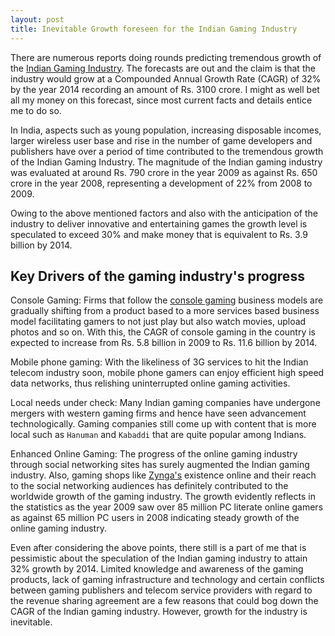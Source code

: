 ```yaml
---
layout: post
title: Inevitable Growth foreseen for the Indian Gaming Industry
---
```


There are numerous reports doing rounds predicting tremendous growth of the <a href="http://www.indiangaming.com/industry/">Indian Gaming Industry</a>. The forecasts are out and the claim is that the industry would grow at a Compounded Annual Growth Rate (CAGR) of 32% by the year 2014 recording an amount of Rs. 3100 crore. I might as well bet all my money on this forecast, since most current facts and details entice me to do so.

In India, aspects such as young population, increasing disposable incomes, larger wireless user base and rise in the number of game developers and publishers have over a period of time contributed to the tremendous growth of the Indian Gaming Industry.  The magnitude of the Indian gaming industry was evaluated at around Rs. 790 crore in the year 2009 as against Rs. 650 crore in the year 2008, representing a development of 22% from 2008 to 2009. 

Owing to the above mentioned factors and also with the anticipation of the industry to deliver innovative and entertaining games the growth level is speculated to exceed 30% and make money that is equivalent to Rs. 3.9 billion by 2014.

## Key Drivers of the gaming industry's progress

Console Gaming: Firms that follow the <a href="http://en.wikipedia.org/wiki/Console_game">console gaming</a> business models are gradually shifting from a product based to a more services based business model facilitating gamers to not just play but also watch movies, upload photos and so on. With this, the CAGR of console gaming in the country is expected to increase from Rs. 5.8 billion in 2009 to Rs. 11.6 billion by 2014.

Mobile phone gaming: With the likeliness of 3G services to hit the Indian telecom industry soon, mobile phone gamers can enjoy efficient high speed data networks, thus relishing uninterrupted online gaming activities.

Local needs under check: Many Indian gaming companies have undergone mergers with western gaming firms and hence have seen advancement technologically. Gaming companies still come up with content that is more local such as `Hanuman` and `Kabaddi` that are quite popular among Indians. 

Enhanced Online Gaming: The progress of the online gaming industry through social networking sites has surely augmented the Indian gaming industry. Also, gaming shops like <a href="http://www.zynga.com/">Zynga's</a> existence online and their reach to the social networking audiences has definitely contributed to the worldwide growth of the gaming industry. The growth evidently reflects in the statistics as the year 2009 saw over 85 million PC literate online gamers as against 65 million PC users in 2008 indicating steady growth of the online gaming industry. 

Even after considering the above points, there still is a part of me that is pessimistic about the speculation of the Indian gaming industry to attain 32% growth by 2014. Limited knowledge and awareness of the gaming products, lack of gaming infrastructure and technology and certain conflicts between gaming publishers and telecom service providers with regard to the revenue sharing agreement are a few reasons that could bog down the CAGR of the Indian gaming industry. However, growth for the industry is inevitable.
